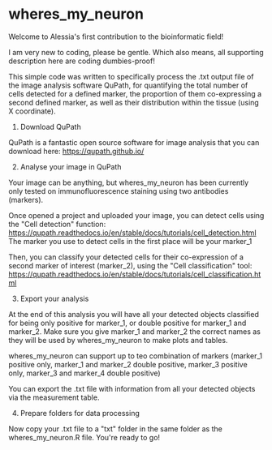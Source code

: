 # wheres_my_neuron

Welcome to Alessia's first contribution to the bioinformatic field!

I am very new to coding, please be gentle. Which also means, all supporting description here are coding dumbies-proof! 

This simple code was written to specifically process the .txt output file of the image analysis software QuPath, for quantifying the total number of cells detected for a defined marker, the proportion of them co-expressing a second defined marker, as well as their distribution within the tissue (using X coordinate). 


1. Download QuPath

QuPath is a fantastic open source software for image analysis that you can download here: https://qupath.github.io/

2. Analyse your image in QuPath

Your image can be anything, but wheres_my_neuron has been currently only tested on immunofluorescence staining using two antibodies (markers). 

Once opened a project and uploaded your image, you can detect cells using the "Cell detection" function: 
https://qupath.readthedocs.io/en/stable/docs/tutorials/cell_detection.html
The marker you use to detect cells in the first place will be your marker_1

Then, you can classify your detected cells for their co-expression of a second marker of interest (marker_2), using the "Cell classification" tool: https://qupath.readthedocs.io/en/stable/docs/tutorials/cell_classification.html

3. Export your analysis

At the end of this analysis you will have all your detected objects classified for being only positive for marker_1, or double positive for marker_1 and marker_2. 
Make sure you give marker_1 and marker_2 the correct names as they will be used by wheres_my_neuron to make plots and tables. 

wheres_my_neuron can support up to teo combination of markers (marker_1 positive only, marker_1 and marker_2 double positive, marker_3 positive only, marker_3 and marker_4 double positive)

You can export the .txt file with information from all your detected objects via the measurement table.

4. Prepare folders for data processing

Now copy your .txt file to a "txt" folder in the same folder as the wheres_my_neuron.R file. You're ready to go!
